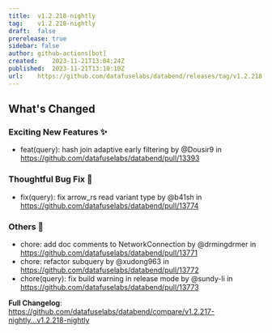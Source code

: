 ```yaml
---
title:	v1.2.218-nightly
tag:	v1.2.218-nightly
draft:	false
prerelease:	true
sidebar: false
author:	github-actions[bot]
created:	2023-11-21T13:04:24Z
published:	2023-11-21T13:10:10Z
url:	https://github.com/datafuselabs/databend/releases/tag/v1.2.218-nightly
---
```

<!-- Release notes generated using configuration in .github/release.yml at main -->

## What's Changed
### Exciting New Features ✨
* feat(query): hash join adaptive early filtering by @Dousir9 in https://github.com/datafuselabs/databend/pull/13393
### Thoughtful Bug Fix 🔧
* fix(query): fix arrow_rs read variant type by @b41sh in https://github.com/datafuselabs/databend/pull/13774
### Others 📒
* chore: add doc comments to NetworkConnection by @drmingdrmer in https://github.com/datafuselabs/databend/pull/13771
* chore: refactor subquery by @xudong963 in https://github.com/datafuselabs/databend/pull/13772
* chore(query): fix build warning in release mode by @sundy-li in https://github.com/datafuselabs/databend/pull/13773


**Full Changelog**: https://github.com/datafuselabs/databend/compare/v1.2.217-nightly...v1.2.218-nightly
